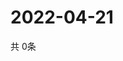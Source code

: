 # 2022-04-21
  共 0条

  <!-- BEGIN -->
  <!-- 最后更新时间Thu Apr 21 2022 15:07:14 GMT+0000 (Coordinated Universal Time) -->
  
  <!-- END -->
  
  